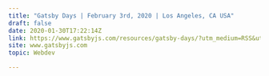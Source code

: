 ```yaml
---
title: "Gatsby Days | February 3rd, 2020 | Los Angeles, CA USA"
draft: false
date: 2020-01-30T17:22:14Z
link: https://www.gatsbyjs.com/resources/gatsby-days/?utm_medium=RSS&utm_source=hune
site: www.gatsbyjs.com
topic: Webdev  

---
```

